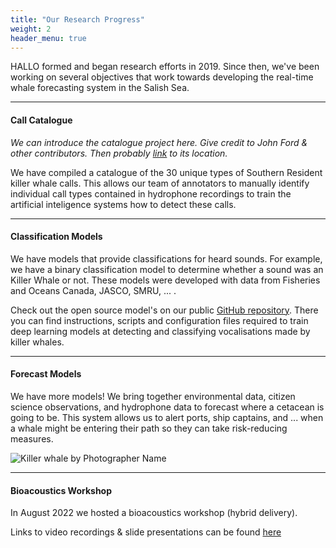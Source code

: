 ```yaml
---
title: "Our Research Progress"
weight: 2
header_menu: true
---
```


HALLO formed and began research efforts in 2019. Since then, we've been working on several objectives that work towards developing the real-time whale forecasting system in the Salish Sea.

---

#### Call Catalogue

*We can introduce the catalogue project here. Give credit to John Ford & other contributors. 
Then probably [link](/catalogue) to its location.* 

We have compiled a catalogue of the 30 unique types of Southern Resident killer whale calls. This allows our team of annotators to manually identify individual call types contained in hydrophone recordings to train the artificial inteligence systems how to detect these calls.

---

#### Classification Models 

We have models that provide classifications for heard sounds. For example, we have a binary classification model to determine whether a sound was an Killer Whale or not. These models were developed with data from Fisheries and Oceans Canada, JASCO, SMRU, ... . 
 
Check out the open source model's on our public [GitHub repository](https://github.com/coastal-science/HALLO-models). There you can find instructions, scripts and configuration files required to train deep learning models at detecting and classifying vocalisations made by killer whales.

---

#### Forecast Models

We have more models! We bring together environmental data, citizen science observations, and hydrophone data to forecast where a cetacean is going to be. This system allows us to alert ports, ship captains, and ... when a whale might be entering their path so they can take risk-reducing measures.

![Killer whale by Photographer Name](../images/credit&cropped_rainblow_whale.JPG)

---

#### Bioacoustics Workshop

In August 2022 we hosted a bioacoustics workshop (hybrid delivery). 

Links to video recordings & slide presentations can be found [here](SFU-HALLO-Bioacoustics-workshop-2022.html)

